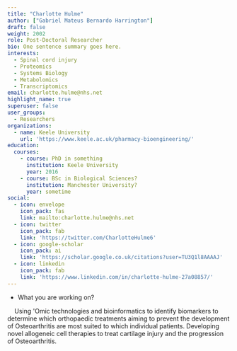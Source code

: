 ```yaml
---
title: "Charlotte Hulme"
author: ["Gabriel Mateus Bernardo Harrington"]
draft: false
weight: 2002
role: Post-Doctoral Researcher
bio: One sentence summary goes here.
interests:
  - Spinal cord injury
  - Proteomics
  - Systems Biology
  - Metabolomics
  - Transcriptomics
email: charlotte.hulme@nhs.net
highlight_name: true
superuser: false
user_groups:
  - Researchers
organizations:
  - name: Keele University
    url: 'https://www.keele.ac.uk/pharmacy-bioengineering/'
education:
  courses:
    - course: PhD in something
      institution: Keele University
      year: 2016
    - course: BSc in Biological Sciences?
      institution: Manchester University?
      year: sometime
social:
  - icon: envelope
    icon_pack: fas
    link: mailto:charlotte.hulme@nhs.net
  - icon: twitter
    icon_pack: fab
    link: 'https://twitter.com/CharlotteHulme6'
  - icon: google-scholar
    icon_pack: ai
    link: 'https://scholar.google.co.uk/citations?user=TU3Q1l8AAAAJ'
  - icon: linkedin
    icon_pack: fab
    link: 'https://www.linkedin.com/in/charlotte-hulme-27a08857/'
---
```


-   What you are working on?

    Using 'Omic technologies and bioinformatics to identify biomarkers to determine which orthopaedic treatments aiming to prevent the development of Osteoarthritis are most suited to which individual patients. Developing novel allogeneic cell therapies to treat cartilage injury and the progression of Osteoarthritis.
